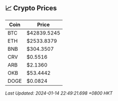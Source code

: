 ## 📈 Crypto Prices

| Coin | Price |
| ---- | ----- |
| BTC | $42839.5245 |
| ETH | $2533.8379 |
| BNB | $304.3507 |
| CRV | $0.5516 |
| ARB | $2.1360 |
| OKB | $53.4442 |
| DOGE | $0.0824 |

_Last Updated: 2024-01-14 22:49:21.698 +0800 HKT_